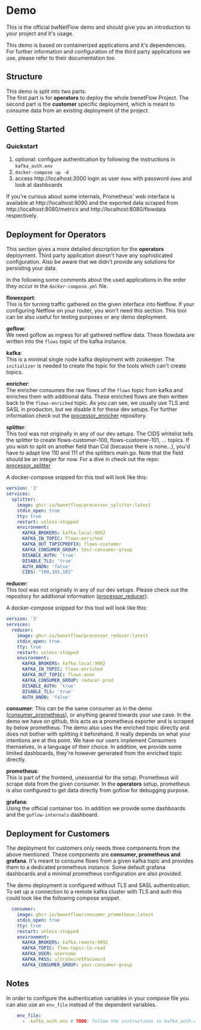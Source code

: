 # Demo

This is the official bwNetFlow demo and should give you an introduction to your project and it's usage.

This demo is based on containerized applications and it's dependencies. For further information and configuration of the third party applications we use, please refer to their documentation too.  

## Structure

This demo is split into two parts.  
The first part is for **operators** to deploy the whole bwnetFlow Project. The second part is the **customer** specific deployment, which is meant to consume data from an existing deployment of the project.

## Getting Started

### Quickstart

1. optional: configure authentication by following the instructions in `kafka_auth.env`
2. `docker-compose up -d`
3. access http://localhost:3000 login as user `demo` with password `demo` and look at dashboards

If you're curious about some internals, Prometheus' web interface is available
at http://localhost:9090 and the exported data scraped from
http://localhost:8080/metrics and http://localhost:8080/flowdata respectively.

## Deployment for Operators

This section gives a more detailed description for the **operators** deployment. Third party application doesn't have any sophisticated configuration. Also be aware that we didn't provide any solutions for persisting your data.  

In the following some comments about the used applications in the order they occur in the `docker-compose.yml` file.  

**flowexport**:  
This is for turning traffic gathered on the given interface into Netflow.
If your configuring Netflow on your router, you won't need this section.
This tool can be also useful for testing purposes or any demo deployment.

**goflow**:  
We need goflow as ingress for all gathered netflow data. These flowdata are written into the `flows` topic of the kafka instance.

**kafka**:  
This is a minimal single node kafka deployment with zookeeper. The `initializer` is needed to create the topic for the tools which can't create topics.

**enricher**:  
The enricher consumes the raw flows of the `flows` topic from kafka and enriches them with additional data.
These enriched flows are then written back to the `flows-enriched` topic.
As you can see, we usually use TLS and SASL in producton, but we disable it for these dev setups.
For further information check out the [processor_enricher](https://github.com/bwNetFlow/processor_enricher) repository.

**splitter**:  
This tool was not originally in any of our dev setups.
The CIDS whitelist tells the splitter to create flows-customer-100,
flows-customer-101, ... topics. If you wish to split on another field
than Cid (because there is none...), you'd have to adapt line 110 and 111
of the splitters main.go. Note that the field should be an integer for now.
For a dive in check out the repo: [processor_splitter](https://github.com/bwNetFlow/processor_splitter) 

A docker-compose snipped for this tool will look like this:  

```yaml
version: '3'
services:
  splitter:
    image: ghcr.io/bwnetflow/processor_splitter:latest
    stdin_open: true
    tty: true
    restart: unless-stopped
    environment:
      KAFKA_BROKERS: kafka.local:9092
      KAFKA_IN_TOPIC: flows-enriched
      KAFKA_OUT_TOPICPREFIX: flows-customer
      KAFKA_CONSUMER_GROUP: test-consumer-group
      DISABLE_AUTH: 'true'
      DISABLE_TLS: 'true'
      AUTH_ANON: 'false'
      CIDS: "100,101,102"
```

**reducer**:  
This tool was not originally in any of our dev setups. Please check out the repository for additional information ([processor_reducer](https://github.com/bwNetFlow/processor_reducer)).

A docker-compose snipped for this tool will look like this:  

```yaml
version: '3'
services:
  reducer:
    image: ghcr.io/bwnetflow/processor_reducer:latest
    stdin_open: true
    tty: true
    restart: unless-stopped
    environment:
      KAFKA_BROKERS: kafka.local:9092
      KAFKA_IN_TOPIC: flows-enriched
      KAFKA_OUT_TOPIC: flows-anon
      KAFKA_CONSUMER_GROUP: reducer-prod
      DISABLE_AUTH: 'true'
      DISABLE_TLS: 'true'
      AUTH_ANON: 'false'
```

**consumer**:
This can be the same consumer as in the demo ([consumer_prometheus](https://github.com/bwNetFlow/consumer_prometheus)), or anything geared towards your use case.
In the demo we have on github, this acts as a prometheus exporter and is scraped by below prometheus.
The demo also uses the enriched topic directly and does not bother with splitting it beforehand.
It really depends on what your intentions are at this point.
We have our users implement Consumers themselves, in a language of their choice.
In addition, we provide some limited dashboards, they're however
generated from the enriched topic directly.

**prometheus**:  
This is part of the frontend, unessential for the setup. Prometheus will scrape data from the given consumer.
In the **operators** setup, prometheus is also configured to get data directly from goflow for debugging purpose. 

**grafana**:  
Using the official container too. In addition we provide some dashboards and the `goflow-internals` dashboard.

## Deployment for Customers

The deployment for customers only needs three components from the above mentioned.
These components are **consumer, prometheus and grafana**.
It's meant to consume flows from a given kafka topic and provides them to a dedicated prometheus instance.
Some default grafana dashboards and a minimal prometheus configuration are also provided.  

The demo deployment is configured without TLS and SASL authentication.
To set up a connection to a remote kafka cluster with TLS and auth this could look like the following compose snippet.

```yaml
  consumer:
    image: ghcr.io/bwnetflow/consumer_prometheus:latest
    stdin_open: true
    tty: true
    restart: unless-stopped
    environment:
      KAFKA_BROKERS: kafka.remote:9092
      KAFKA_TOPIC: flow-topic-to-read
      KAFKA_USER: username
      KAFKA_PASS: ultraSecretPassword
      KAFKA_CONSUMER_GROUP: your-consumer-group
```

## Notes

In order to configure the authentication variables in your compose file you can also use an `env_file` instead of the dependent variables.

```yaml
    env_file:
      - .kafka_auth.env # TODO: follow the instructions in kafka_auth.env
```